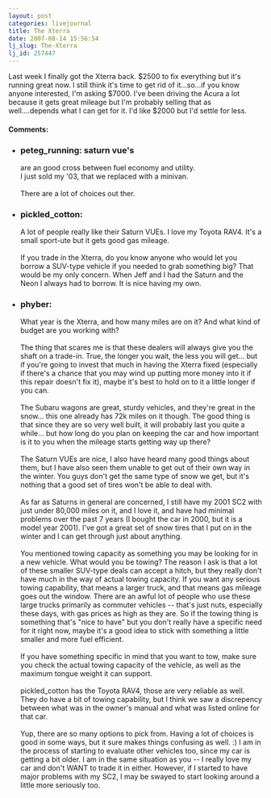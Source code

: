 ```yaml
---
layout: post
categories: livejournal
title: The Xterra
date: 2007-08-14 15:56:54
lj_slug: The-Xterra
lj_id: 257447
---
```

Last week I finally got the Xterra back. $2500 to fix everything but it's running great now. I still think it's time to get rid of it...so...if you know anyone interested, I'm asking $7000. I've been driving the Acura a lot because it gets great mileage but I'm probably selling that as well....depends what I can get for it. I'd like $2000 but I'd settle for less.


<div id="comments"><h4>Comments:</h4><div class="lj-comments"><ul>
<li class=subject><h3>peteg_running: saturn vue's</h3>
<a id="comment-790"></a>
<p>are an good cross between fuel economy and utility.<br>
I just sold my '03, that we replaced with a minivan.<br>
<br>
There are a lot of choices out ther.</p>
</li>
<li><h3>pickled_cotton: </h3>
<a id="comment-791"></a>
<p>A lot of people really like their Saturn VUEs.  I love my Toyota RAV4.  It's a small sport-ute but it gets good gas mileage.<br>
<br>
If you trade in the Xterra, do you know anyone who would let you borrow a SUV-type vehicle if you needed to grab something big?  That would be my only concern.  When Jeff and I had the Saturn and the Neon I always had to borrow.  It is nice having my own.</p>
</li>
<li><h3>phyber: </h3>
<a id="comment-792"></a>
<p>What year is the Xterra, and how many miles are on it?  And what kind of budget are you working with?<br>
<br>
The thing that scares me is that these dealers will always give you the shaft on a trade-in.  True, the longer you wait, the less you will get... but if you're going to invest that much in having the Xterra fixed (especially if there's a chance that you may wind up putting more money into it if this repair doesn't fix it), maybe it's best to hold on to it a little longer if you can.<br>
<br>
The Subaru wagons are great, sturdy vehicles, and they're great in the snow... this one already has 72k miles on it though.  The good thing is that since they are so very well built, it will probably last you quite a while... but how long do you plan on keeping the car and how important is it to you when the mileage starts getting way up there?<br>
<br>
The Saturn VUEs are nice, I also have heard many good things about them, but I have also seen them unable to get out of their own way in the winter.  You guys don't get the same type of snow we get, but it's nothing that a good set of tires won't be able to deal with.<br>
<br>
As far as Saturns in general are concerned, I still have my 2001 SC2 with just under 80,000 miles on it, and I love it, and have had minimal problems over the past 7 years (I bought the car in 2000, but it is a model year 2001).  I've got a great set of snow tires that I put on in the winter and I can get through just about anything.<br>
<br>
You mentioned towing capacity as something you may be looking for in a new vehicle.  What would you be towing?  The reason I ask is that a lot of these smaller SUV-type deals can accept a hitch, but they really don't have much in the way of actual towing capacity.  If you want any serious towing capability, that means a larger truck, and that means gas mileage goes out the window.  There are an awful lot of people who use these large trucks primarily as commuter vehicles -- that's just nuts, especially these days, with gas prices as high as they are.  So if the towing thing is something that's "nice to have" but you don't really have a specific need for it right now, maybe it's a good idea to stick with something a little smaller and more fuel efficient.<br>
<br>
If you have something specific in mind that you want to tow, make sure you check the actual towing capacity of the vehicle, as well as the maximum tongue weight it can support.<br>
<br>
pickled_cotton has the Toyota RAV4, those are very reliable as well.  They do have a bit of towing capability, but I think we saw a discrepency between what was in the owner's manual and what was listed online for that car.<br>
<br>
Yup, there are so many options to pick from.  Having a lot of choices is good in some ways, but it sure makes things confusing as well. :)  I am in the process of starting to evaluate other vehicles too, since my car is getting a bit older.  I am in the same situation as you -- I really love my car and don't WANT to trade it in either.  However, if I started to have major problems with my SC2, I may be swayed to start looking around a little more seriously too.</p>
</li>
</ul></div></div>
